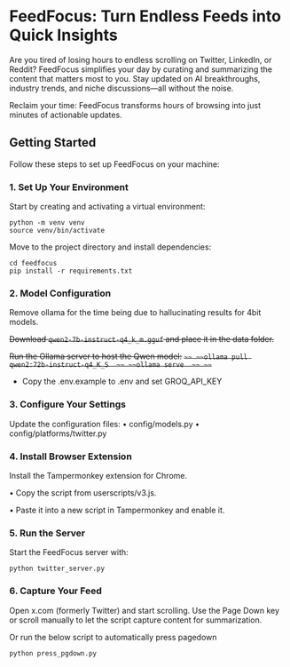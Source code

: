 # FeedFocus: Turn Endless Feeds into Quick Insights

Are you tired of losing hours to endless scrolling on Twitter, LinkedIn, or Reddit? FeedFocus simplifies your day by curating and summarizing the content that matters most to you. Stay updated on AI breakthroughs, industry trends, and niche discussions—all without the noise.

Reclaim your time: FeedFocus transforms hours of browsing into just minutes of actionable updates.

## Getting Started

Follow these steps to set up FeedFocus on your machine:

### 1. Set Up Your Environment

Start by creating and activating a virtual environment:

```
python -m venv venv  
source venv/bin/activate  
```

Move to the project directory and install dependencies:

```
cd feedfocus  
pip install -r requirements.txt  
```

### 2. Model Configuration

Remove ollama for the time being due to hallucinating results for 4bit models. 

~~Download `qwen2-7b-instruct-q4_k_m.gguf` and place it in the data folder.~~

~~Run the Ollama server to host the Qwen model:~~
~~```~~
~~ollama pull qwen2:72b-instruct-q4_K_S  ~~
~~ollama serve  ~~
~~```~~

- Copy the .env.example to .env and set GROQ_API_KEY

### 3. Configure Your Settings

Update the configuration files:
	•	config/models.py
	•	config/platforms/twitter.py

### 4. Install Browser Extension

Install the Tampermonkey extension for Chrome.

•	Copy the script from userscripts/v3.js.

•	Paste it into a new script in Tampermonkey and enable it.

### 5. Run the Server

Start the FeedFocus server with:
```
python twitter_server.py  
```

### 6. Capture Your Feed

Open x.com (formerly Twitter) and start scrolling. Use the Page Down key or scroll manually to let the script capture content for summarization.

Or run the below script to automatically press pagedown
```
python press_pgdown.py
```

